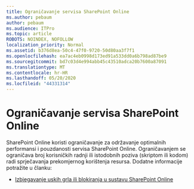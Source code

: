 ```yaml
---
title: Ograničavanje servisa SharePoint Online
ms.author: pebaum
author: pebaum
ms.audience: ITPro
ms.topic: article
ROBOTS: NOINDEX, NOFOLLOW
localization_priority: Normal
ms.assetid: b376d8ea-50c4-47f0-9720-50d80aa3f7f1
ms.openlocfilehash: ea7ac4eb0998d173ed91a533dd0a6b798ad87be9
ms.sourcegitcommit: bd7c03d4e994abb45c43510adca20b7600a87091
ms.translationtype: MT
ms.contentlocale: hr-HR
ms.lasthandoff: 05/20/2020
ms.locfileid: "44331314"
---
```

# <a name="sharepoint-online-throttling"></a>Ograničavanje servisa SharePoint Online

SharePoint Online koristi ograničavanje za održavanje optimalnih performansi i pouzdanosti servisa SharePoint Online. Ograničavanjem se ograničava broj korisničkih radnji ili istodobnih poziva (skriptom ili kodom) radi sprječavanja prekomjernog korištenja resursa. Dodatne informacije potražite u članku:

- [Izbjegavanje uskih grla ili blokiranja u sustavu SharePoint Online](https://docs.microsoft.com/sharepoint/dev/general-development/how-to-avoid-getting-throttled-or-blocked-in-sharepoint-online)

